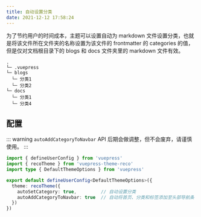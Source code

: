 ```yaml
---
title: 自动设置分类
date: 2021-12-12 17:58:24
---
```


为了节约用户的时间成本，主题可以设置自动为 markdown 文件设置分类，也就是将该文件所在文件夹的名称设置为该文件的 frontmatter 的 categories 的值，但是仅对文档根目录下的 blogs 和 docs 文件夹里的 markdown 文件有效。

```
.
└─ .vuepress
└─ blogs
  └─ 分类1
  └─ 分类2
└─ docs
  └─ 分类1
  └─ 分类4
```

## 配置

::: warning
`autoAddCategoryToNavbar` API 后期会做调整，但不会废弃，请谨慎使用。
:::

```ts
import { defineUserConfig } from 'vuepress'
import { recoTheme } from 'vuepress-theme-reco'
import type { DefaultThemeOptions } from 'vuepress'

export default defineUserConfig<DefaultThemeOptions>({
  theme: recoTheme({
    autoSetCategory: true,         // 自动设置分类
    autoAddCategoryToNavbar: true  // 自动将首页、分类和标签添加至头部导航条
  })
})
```